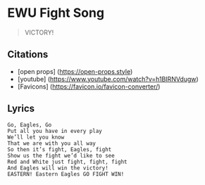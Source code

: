 # EWU Fight Song

> VICTORY!

## Citations
* [open props] (https://open-props.style)
* [youtube] (https://www.youtube.com/watch?v=h1BIRNVdugw)
* [Favicons] (https://favicon.io/favicon-converter/)

## Lyrics
``` 
Go, Eagles, Go
Put all you have in every play
We’ll let you know
That we are with you all way
So then it’s fight, Eagles, fight
Show us the fight we’d like to see
Red and White just fight, fight, fight
And Eagles will win the victory!
EASTERN! Eastern Eagles GO FIGHT WIN!
```